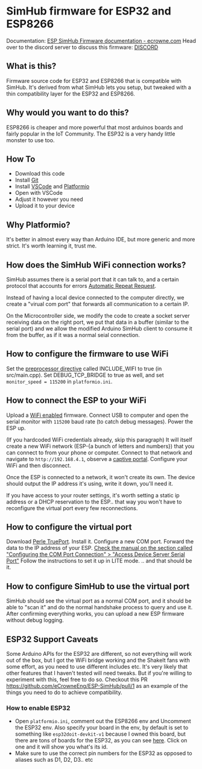 # SimHub firmware for ESP32 and ESP8266
Documentation: [ESP SimHub Firmware documentation - ecrowne.com](http://ecrowne.com/)
Head over to the discord server to discuss this firmware: [DISCORD](https://discord.gg/CfvJySWTcE) 

## What is this?
Firmware source code for ESP32 and ESP8266 that is compatible with SimHub. It's derived from what SimHub lets you setup, but tweaked with a thin compatibility layer for the ESP32 and ESP8266.

## Why would you want to do this?
ESP8266 is cheaper and more powerful that most arduinos boards and fairly popular in the IoT Community. The ESP32 is a very handy little monster to use too.

## How To
- Download this code
- Install [Git](https://git-scm.com/downloads)
- Install [VSCode](https://code.visualstudio.com/Download) and [Platformio](https://platformio.org/platformio-ide)
- Open with VSCode
- Adjust it however you need
- Upload it to your device

## Why Platformio?
It's better in almost every way than Arduino IDE, but more generic and more strict. It's worth learning it, trust me.

## How does the SimHub WiFi connection works?
SimHub assumes there is a serial port that it can talk to, and a certain protocol that accounts for errors [Automatic Repeat Request](https://en.wikipedia.org/wiki/Automatic_repeat_request).

Instead of having a local device connected to the computer directly, we create a "virual com port" that forwards all communication to a certain IP.

On the Microcontroller side, we modify the code to create a socket server receiving data on the right port, we put that data in a buffer (similar to
the serial port) and we allow the modified Arduino SimHub client to consume it from the buffer, as if it was a normal seial connection.

## How to configure the firmware to use WiFi
Set the [preprocessor directive](https://cplusplus.com/doc/tutorial/preprocessor/) called INCLUDE_WIFI to true (in src/main.cpp). Set DEBUG_TCP_BRIDGE to true as well, and set `monitor_speed = 115200` in `platformio.ini`.

## How to connect the ESP to your WiFi
Upload a [WiFi enabled](https://github.com/eCrowneEng/ESP-SimHub/blob/main/src/main.cpp#L4) firmware. Connect USB to computer and open the serial monitor with `115200` baud rate (to catch debug messages). Power the ESP up. 

(If you hardcoded WiFi credentials already, skip this paragraph) It will itself create a new WiFi network (ESP-{a bunch of letters and numbers}) that you can connect to from your phone or computer. Connect to that network and navigate to `http://192.168.4.1`, observe a [captive portal](https://en.wikipedia.org/wiki/Captive_portal). Configure your WiFi and then disconnect.

Once the ESP is connected to a network, it won't create its own. The device should output the IP address it's using, write it down, you'll need it.

If you have access to your router settings, it's worth setting a static ip address or a DHCP reservation to the ESP.. that way you won't have to reconfigure the virtual port every few reconnections.

## How to configure the virtual port
Download [Perle TruePort](https://www.perle.com/downloads/trueport.shtml). Install it. Configure a new COM port. Forward the data to the IP address of your ESP. [Check the manual on the section called "Configuring the COM Port Connection" > "Access Device Server Serial Port"](https://www.perle.com/downloads/drivers/trueport/windows/windows_ug.pdf) Follow the instructions to set it up in LITE mode. .. and that should be it.

## How to configure SimHub to use the virtual port
SimHub should see the virtual port as a normal COM port, and it should be able to "scan it" and do the normal handshake process to query and use it. After confirming everything works, you can upload a new ESP firmware without debug logging.

## ESP32 Support Caveats
Some Arduino APIs for the ESP32 are different, so not everything will work out of the box, but I got the WiFi bridge working and the ShakeIt fans with some effort, as you need to use different includes etc. It's very likely that other features that I haven't tested will need tweaks. But if you're willing to experiment with this, feel free to do so. Checkout this PR https://github.com/eCrowneEng/ESP-SimHub/pull/1 as an example of the things you need to do to achieve compatibility.

### How to enable ESP32
- Open `platformio.ini`, comment out the ESP8266 env and Uncomment the ESP32 env. Also specify your board in the env, by default is set to something like `esp32doit-devkit-v1` because I owned this board, but there are tons of boards for the ESP32, as you can see [here](https://docs.platformio.org/en/latest/boards/index.html#espressif-32). Click on one and it will show you what's its id. 
- Make sure to use the correct pin numbers for the ESP32 as opposed to aliases such as D1, D2, D3.. etc
